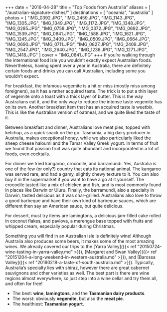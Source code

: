 +++
date    = "2016-04-28"
title   = "Top Foods from Australia"
aliases = [ "/australian-signature-dishes/" ]
destinations = [ "oceania", "australia" ]
photos  = [
  "IMG_0392.JPG", "IMG_2459.JPG", "IMG_1143.JPG", "IMG_1305.JPG", "IMG_1349.JPG",
  "IMG_1172.JPG", "IMG_1348.JPG", "IMG_0285.JPG", "IMG_0758.JPG", "IMG_0372.JPG",
  "IMG_0692.JPG", "IMG_1539.JPG", "IMG_0841.JPG", "IMG_1588.JPG", "IMG_1621.JPG",
  "IMG_1245.JPG", "IMG_3409.JPG", "IMG_0509.JPG", "IMG_0664.JPG", "IMG_0690.JPG",
  "IMG_0711.JPG", "IMG_0827.JPG", "IMG_2409.JPG", "IMG_2547.JPG", "IMG_2640.JPG",
  "IMG_1238.JPG", "IMG_1271.JPG", "IMG_1418.JPG"
]
cover = "IMG_0841.JPG"
+++
If you’re walking through the international food isle you wouldn’t exactly expect Australian foods. Nevertheless, having spent over a year in Australia, there are definitely certain foods and drinks you can call Australian, including some you wouldn’t expect.
<!--more-->

For breakfast, the infamous vegemite is a hit or miss (mostly miss among foreigners), as it has a rather acquired taste. The trick is to put a thin layer of vegemite onto a toast with a thick layer of butter. This is the way Australians eat it, and the only way to reduce the intense taste vegemite has on its own. Another breakfast item that has an acquired taste is weetbix. This is like the Australian version of oatmeal, and we quite liked the taste of it.

Between breakfast and dinner, Australians love meat pies, topped with ketchup, as a quick snack on the go. Tasmania, a big dairy producer in Australia, makes exceptional honey, while we also particularly liked the sheep cheese haloumi and the Tamar Valley Greek yogurt. In terms of fruit we found that passion fruit was quite abundant and incorporated in a lot of foods, even cocktails.

For dinner we tried kangaroo, crocodile, and barramundi. Yes, Australia is one of the few (or only?) country that eats its national animal. The kangaroo was served rare, and had a gamy, slightly chewy texture to it. You can also buy it in the supermarket if you want to have a go at it yourself. The crocodile tasted like a mix of chicken and fish, and is most commonly found in places like Darwin or Uluru. Finally, the barramundi, also a specialty in Darwin, tasted delicious as it was char-grilled. Australians also love to throw a good barbeque and have their own kind of barbeque sauces, which are different then say an American sauce, but quite delicious.

For dessert, must try items are lamingtons, a delicious jam-filled cake rolled in coconut flakes, and pavlova, a merengue base topped with fruits and whipped cream, especially popular during Christmas.

Something you will find in an Australian isle is definitely wine! Although Australia also produces some beers, it makes some of the most amazing wines. We already covered our trips to the [Yarra Valley]({{< ref "20150724-wine-tasting-in-yarra-valley.md" >}}), [Margaret and Swan Valley]({{< ref "20151204-a-long-weekend-in-western-australia.md" >}}), and [Barossa Valley]({{< ref "20160218-a-taste-of-south-australia.md" >}}). Typically, Australia’s specialty lies with shiraz, however there are great cabernet sauvignons and other varieties as well. The best part is there are wine regions almost everywhere, so just step into a wine cellar and try them all, and often for free!

* The best: **wine**, **lamingtons**, and the **Tasmanian dairy products**.
* The worst: obviously **vegemite**, but also the **meat pie**.
* The healthiest: **Tasmanian yogurt**.